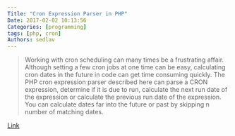 ```yaml
---
Title: "Cron Expression Parser in PHP"
Date: 2017-02-02 10:13:56
Categories: [programming]
tags: [php, cron]
Authors: sedlav
---
```


> Working with cron scheduling can many times be a frustrating affair. Although setting a few cron jobs at one time can be easy, calculating cron dates in the future in code can get time consuming quickly. The PHP cron expression parser described here can parse a CRON expression, determine if it is due to run, calculate the next run date of the expression or calculate the previous run date of the expression. You can calculate dates far into the future or past by skipping n number of matching dates.

[Link](http://www.codediesel.com/php/cron-expression-parser-in-php/)
